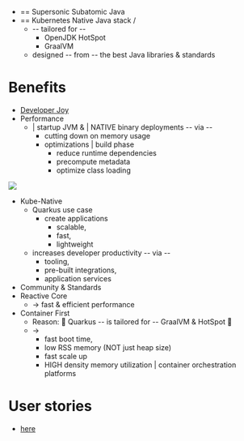 * == Supersonic Subatomic Java
* == Kubernetes Native Java stack /
  * -- tailored for --
    * OpenJDK HotSpot
    * GraalVM
  * designed -- from -- the best Java libraries & standards
# Benefits
* [Developer Joy](developer-joy.md)
* Performance
  * | startup JVM & | NATIVE binary deployments -- via -- 
    * cutting down on memory usage
    * optimizations | build phase
      * reduce runtime dependencies
      * precompute metadata
      * optimize class loading

![](/assets/images/home/quarkus_metrics_graphic_bootmem_wide.png)

* Kube-Native
  * Quarkus use case
    * create applications
      * scalable,
      * fast,
      * lightweight  
  * increases developer productivity -- via --
    * tooling,
    * pre-built integrations,
    * application services
* Community & Standards
* Reactive Core
  * -> fast & efficient performance 
* Container First
  * Reason: 🧠 Quarkus -- is tailored for -- GraalVM & HotSpot 🧠 
  * -> 
    * fast boot time,
    * low RSS memory (NOT just heap size)
    * fast scale up
    * HIGH density memory utilization | container orchestration platforms
# User stories
* [here](../_includes/homepage-userstory-callout.md)
